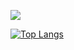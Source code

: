 <img
  align="center"
  src="https://github-readme-stats.vercel.app/api/?username=proallone&theme=one_dark_pro&show_icons=true"
/>

[![Top Langs](https://github-readme-stats.vercel.app/api/top-langs/?username=proallone)](https://github.com/anuraghazra/github-readme-stats)

<!--
**Proallone/proallone** is a ✨ _special_ ✨ repository because its `README.md` (this file) appears on your GitHub profile.

Here are some ideas to get you started:

- 🔭 I’m currently working on ...
- 🌱 I’m currently learning ...
- 👯 I’m looking to collaborate on ...
- 🤔 I’m looking for help with ...
- 💬 Ask me about ...
- 📫 How to reach me: ...
- 😄 Pronouns: ...
- ⚡ Fun fact: ...
-->
